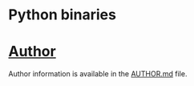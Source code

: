 # Python binaries

# [Author](AUTHOR.md)
Author information is available in the [AUTHOR.md](AUTHOR.md) file.
